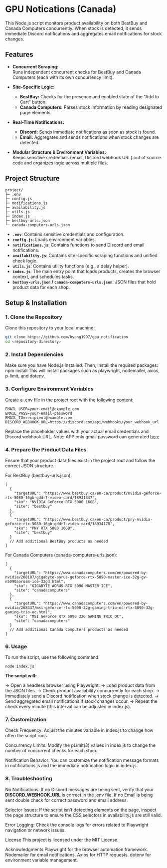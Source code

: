 # GPU Notications (Canada)

This Node.js script monitors product availability on both BestBuy and Canada Computers concurrently. When stock is detected, it sends immediate Discord notifications and aggregates email notifications for stock changes.

## Features

- **Concurrent Scraping:**  
  Runs independent concurrent checks for BestBuy and Canada Computers (each with its own concurrency limit).

- **Site-Specific Logic:**  
  - **BestBuy:** Checks for the presence and enabled state of the "Add to Cart" button.
  - **Canada Computers:** Parses stock information by reading designated page elements.

- **Real-Time Notifications:**  
  - **Discord:** Sends immediate notifications as soon as stock is found.
  - **Email:** Aggregates and sends notifications when stock changes are detected.

- **Modular Structure & Environment Variables:**  
  Keeps sensitive credentials (email, Discord webhook URL) out of source code and organizes logic across multiple files.

## Project Structure
```
project/
├─ .env
├─ config.js
├─ notifications.js
├─ availability.js
├─ utils.js
├─ index.js
├─ bestbuy-urls.json
└─ canada-computers-urls.json
```

- **`.env`**: Contains sensitive credentials and configuration.
- **`config.js`**: Loads environment variables.
- **`notifications.js`**: Contains functions to send Discord and email notifications.
- **`availability.js`**: Contains site-specific scraping functions and unified check logic.
- **`utils.js`**: Contains utility functions (e.g., a delay helper).
- **`index.js`**: The main entry point that loads products, creates the browser context, and schedules tasks.
- **`bestbuy-urls.json` / `canada-computers-urls.json`**: JSON files that hold product data for each shop.

## Setup & Installation

### 1. Clone the Repository

Clone this repository to your local machine:

```bash
git clone https://github.com/hyang1997/gpu_notification
cd <repository-directory>
```
### 2. Install Dependencies
Make sure you have Node.js installed. Then, install the required packages:
npm install
This will install packages such as playwright, nodemailer, axios, p-limit, and dotenv.

### 3. Configure Environment Variables
Create a .env file in the project root with the following content:
```
EMAIL_USER=your-email@example.com
EMAIL_PASS=your-email-password
EMAIL_TO=recipient@example.com
DISCORD_WEBHOOK_URL=https://discord.com/api/webhooks/your_webhook_url
```
Replace the placeholder values with your actual email credentials and Discord webhook URL.
Note: APP only gmail password can generated [here](https://myaccount.google.com/apppasswords)

### 4. Prepare the Product Data Files
Ensure that your product data files exist in the project root and follow the correct JSON structure.

For BestBuy (bestbuy-urls.json):
```
[
  {
    "targetURL": "https://www.bestbuy.ca/en-ca/product/nvidia-geforce-rtx-5080-16gb-gddr7-video-card/18931347",
    "sku": "NVIDIA GeForce RTX 5080 16GB",
    "site": "bestbuy"
  },
  {
    "targetURL": "https://www.bestbuy.ca/en-ca/product/pny-nvidia-geforce-rtx-5080-16gb-gddr7-video-card/18934178",
    "sku": "PNY RTX 5080 16GB",
    "site": "bestbuy"
  }
  // Add additional BestBuy products as needed
]
```
For Canada Computers (canada-computers-urls.json):
```
[
  {
    "targetURL": "https://www.canadacomputers.com/en/powered-by-nvidia/268187/gigabyte-aorus-geforce-rtx-5090-master-ice-32g-gv-n5090aorusm-ice-32gd.html",
    "sku": "GIGABYTE AORUS RTX 5090 MASTER ICE",
    "site": "canadacomputers"
  },
  {
    "targetURL": "https://www.canadacomputers.com/en/powered-by-nvidia/268437/msi-geforce-rtx-5090-32g-gaming-trio-oc-rtx-5090-32g-gaming-trio-oc.html",
    "sku": "MSI GeForce RTX 5090 32G GAMING TRIO OC",
    "site": "canadacomputers"
  }
  // Add additional Canada Computers products as needed
]
```
### 6. Usage
To run the script, use the following command:
```
node index.js
```

**The script will:**

-> Open a headless browser using Playwright.
-> Load product data from the JSON files.
-> Check product availability concurrently for each shop.
-> Immediately send a Discord notification when stock change is detected.
-> Send aggregated email notifications if stock changes occur.
-> Repeat the check every minute (this interval can be adjusted in index.js).

### 7. Customization
Check Frequency:
Adjust the minutes variable in index.js to change how often the script runs.

Concurrency Limits:
Modify the pLimit(3) values in index.js to change the number of concurrent checks for each shop.

Notification Behavior:
You can customize the notification message formats in notifications.js and the immediate notification logic in index.js.

### 8. Troubleshooting
No Notifications:
If no Discord messages are being sent, verify that your **DISCORD_WEBHOOK_URL** is correct in the .env file.
If no Email is being sent double check for correct password and email address.

Selector Issues:
If the script isn’t detecting elements on the page, inspect the page structure to ensure the CSS selectors in availability.js are still valid.

Error Logging:
Check the console logs for errors related to Playwright navigation or network issues.

License
This project is licensed under the MIT License.

Acknowledgments
Playwright for the browser automation framework.
Nodemailer for email notifications.
Axios for HTTP requests.
dotenv for environment variable management.

